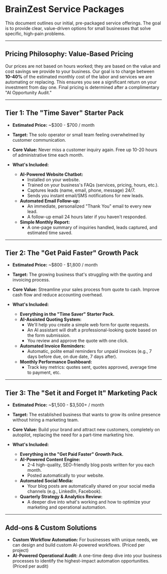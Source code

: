 # BrainZest Service Packages

This document outlines our initial, pre-packaged service offerings. The goal is to provide clear, value-driven options for small businesses that solve specific, high-pain problems.

---
## Pricing Philosophy: Value-Based Pricing

Our prices are not based on hours worked; they are based on the value and cost savings we provide to your business. Our goal is to charge between **10-40%** of the estimated monthly cost of the labor and services we are automating or replacing. This ensures you see a significant return on your investment from day one. Final pricing is determined after a complimentary "AI Opportunity Audit."

---

## Tier 1: The "Time Saver" Starter Pack

*   **Estimated Price:** ~$300 - $700 / month
*   **Target:** The solo operator or small team feeling overwhelmed by customer communication.
*   **Core Value:** Never miss a customer inquiry again. Free up 10-20 hours of administrative time each month.

*   **What's Included:**
    *   **AI-Powered Website Chatbot:**
        *   Installed on your website.
        *   Trained on your business's FAQs (services, pricing, hours, etc.).
        *   Captures leads (name, email, phone, message) 24/7.
        *   Sends you instant email/SMS notifications for new leads.
    *   **Automated Email Follow-up:**
        *   An immediate, personalized "Thank You" email to every new lead.
        *   A follow-up email 24 hours later if you haven't responded.
    *   **Simple Monthly Report:**
        *   A one-page summary of inquiries handled, leads captured, and estimated time saved.

---

## Tier 2: The "Get Paid Faster" Growth Pack

*   **Estimated Price:** ~$800 - $1,800 / month
*   **Target:** The growing business that's struggling with the quoting and invoicing process.
*   **Core Value:** Streamline your sales process from quote to cash. Improve cash flow and reduce accounting overhead.

*   **What's Included:**
    *   **Everything in the "Time Saver" Starter Pack.**
    *   **AI-Assisted Quoting System:**
        *   We'll help you create a simple web form for quote requests.
        *   An AI assistant will draft a professional-looking quote based on the form submission.
        *   You review and approve the quote with one click.
    *   **Automated Invoice Reminders:**
        *   Automatic, polite email reminders for unpaid invoices (e.g., 7 days before due, on due date, 7 days after).
    *   **Monthly Performance Dashboard:**
        *   Track key metrics: quotes sent, quotes approved, average time to payment, etc.

---

## Tier 3: The "Set it and Forget It" Marketing Pack

*   **Estimated Price:** ~$1,500 - $3,500+ / month
*   **Target:** The established business that wants to grow its online presence without hiring a marketing team.
*   **Core Value:** Build your brand and attract new customers, completely on autopilot, replacing the need for a part-time marketing hire.

*   **What's Included:**
    *   **Everything in the "Get Paid Faster" Growth Pack.**
    *   **AI-Powered Content Engine:**
        *   2-4 high-quality, SEO-friendly blog posts written for you each month.
        *   Posted automatically to your website.
    *   **Automated Social Media:**
        *   Your blog posts are automatically shared on your social media channels (e.g., LinkedIn, Facebook).
    *   **Quarterly Strategy & Analytics Review:**
        *   A deeper dive into what's working and how to optimize your marketing and operational automation.

---

## Add-ons & Custom Solutions

*   **Custom Workflow Automation:** For businesses with unique needs, we can design and build custom AI-powered workflows. (Priced per project)
*   **AI-Powered Operational Audit:** A one-time deep dive into your business processes to identify the highest-impact automation opportunities. (Priced per audit)
